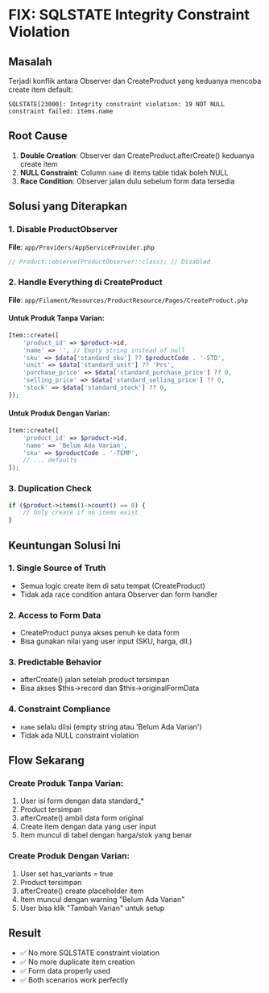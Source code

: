# FIX: SQLSTATE Integrity Constraint Violation

## Masalah
Terjadi konflik antara Observer dan CreateProduct yang keduanya mencoba create item default:
```
SQLSTATE[23000]: Integrity constraint violation: 19 NOT NULL constraint failed: items.name
```

## Root Cause
1. **Double Creation**: Observer dan CreateProduct.afterCreate() keduanya create item
2. **NULL Constraint**: Column `name` di items table tidak boleh NULL
3. **Race Condition**: Observer jalan dulu sebelum form data tersedia

## Solusi yang Diterapkan

### 1. Disable ProductObserver
**File**: `app/Providers/AppServiceProvider.php`
```php
// Product::observe(ProductObserver::class); // Disabled
```

### 2. Handle Everything di CreateProduct
**File**: `app/Filament/Resources/ProductResource/Pages/CreateProduct.php`

#### Untuk Produk Tanpa Varian:
```php
Item::create([
    'product_id' => $product->id,
    'name' => '', // Empty string instead of null
    'sku' => $data['standard_sku'] ?? $productCode . '-STD',
    'unit' => $data['standard_unit'] ?? 'Pcs',
    'purchase_price' => $data['standard_purchase_price'] ?? 0,
    'selling_price' => $data['standard_selling_price'] ?? 0,
    'stock' => $data['standard_stock'] ?? 0,
]);
```

#### Untuk Produk Dengan Varian:
```php
Item::create([
    'product_id' => $product->id,
    'name' => 'Belum Ada Varian',
    'sku' => $productCode . '-TEMP',
    // ... defaults
]);
```

### 3. Duplication Check
```php
if ($product->items()->count() == 0) {
    // Only create if no items exist
}
```

## Keuntungan Solusi Ini

### 1. **Single Source of Truth**
- Semua logic create item di satu tempat (CreateProduct)
- Tidak ada race condition antara Observer dan form handler

### 2. **Access to Form Data**
- CreateProduct punya akses penuh ke data form
- Bisa gunakan nilai yang user input (SKU, harga, dll.)

### 3. **Predictable Behavior**
- afterCreate() jalan setelah product tersimpan
- Bisa akses $this->record dan $this->originalFormData

### 4. **Constraint Compliance**
- `name` selalu diisi (empty string atau 'Belum Ada Varian')
- Tidak ada NULL constraint violation

## Flow Sekarang

### Create Produk Tanpa Varian:
1. User isi form dengan data standard_*
2. Product tersimpan
3. afterCreate() ambil data form original
4. Create item dengan data yang user input
5. Item muncul di tabel dengan harga/stok yang benar

### Create Produk Dengan Varian:
1. User set has_variants = true
2. Product tersimpan
3. afterCreate() create placeholder item
4. Item muncul dengan warning "Belum Ada Varian"
5. User bisa klik "Tambah Varian" untuk setup

## Result
- ✅ No more SQLSTATE constraint violation
- ✅ No more duplicate item creation
- ✅ Form data properly used
- ✅ Both scenarios work perfectly
